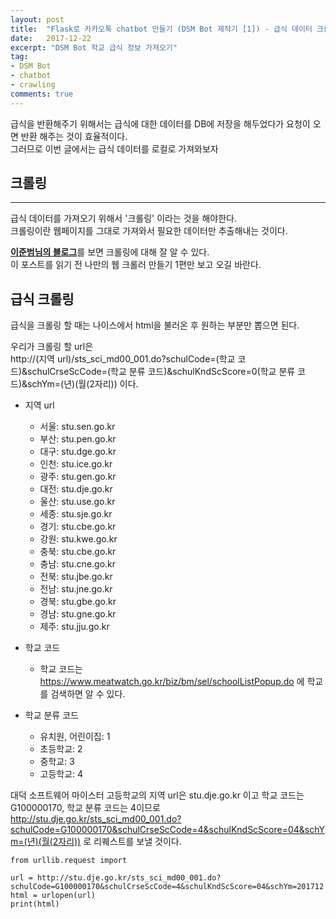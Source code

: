 ```yaml
---
layout: post
title:  "Flask로 카카오톡 chatbot 만들기 (DSM Bot 제작기 [1]) - 급식 데이터 크롤링"
date:   2017-12-22
excerpt: "DSM Bot 학교 급식 정보 가져오기"
tag: 
- DSM Bot
- chatbot
- crawling
comments: true
---
```

급식을 반환해주기 위해서는 급식에 대한 데이터를 DB에 저장을 해두었다가 요청이 오면 반환 해주는 것이 효율적이다.  
그러므로 이번 글에서는 급식 데이터를 로컬로 가져와보자  
  
## 크롤링
---
급식 데이터를 가져오기 위해서 '크롤링' 이라는 것을 해야한다.  
크롤링이란 웹페이지를 그대로 가져와서 필요한 데이터만 추출해내는 것이다.  
  
<a href="https://beomi.github.io/2017/01/20/HowToMakeWebCrawler/"><b>이준범님의 블로그</b></a>를 보면 크롤링에 대해 잘 알 수 있다.  
이 포스트를 읽기 전 나만의 웹 크롤러 만들기 1편만 보고 오길 바란다.
  
## 급식 크롤링
급식을 크롤링 할 때는 나이스에서 html을 불러온 후 원하는 부분만 뽑으면 된다.  
  
우리가 크롤링 할 url은  
http://(지역 url)/sts_sci_md00_001.do?schulCode=(학교 코드)&schulCrseScCode=(학교 분류 코드)&schulKndScScore=0(학교 분류 코드)&schYm=(년)(월(2자리)) 이다.  
  
* 지역 url
    * 서울: stu.sen.go.kr
    * 부산: stu.pen.go.kr
    * 대구: stu.dge.go.kr
    * 인천: stu.ice.go.kr
    * 광주: stu.gen.go.kr
    * 대전: stu.dje.go.kr
    * 울산: stu.use.go.kr
    * 세종: stu.sje.go.kr
    * 경기: stu.cbe.go.kr
    * 강원: stu.kwe.go.kr
    * 충북: stu.cbe.go.kr
    * 충남: stu.cne.go.kr
    * 전북: stu.jbe.go.kr
    * 전남: stu.jne.go.kr
    * 경북: stu.gbe.go.kr
    * 경남: stu.gne.go.kr
    * 제주: stu.jju.go.kr
  
* 학교 코드
    * 학교 코드는 https://www.meatwatch.go.kr/biz/bm/sel/schoolListPopup.do 에 학교를 검색하면 알 수 있다.
  
* 학교 분류 코드
    * 유치원, 어린이집: 1
    * 초등학교: 2
    * 중학교: 3
    * 고등학교: 4
  
  
대덕 소프트웨어 마이스터 고등학교의 지역 url은 stu.dje.go.kr 이고 학교 코드는 G100000170, 학교 분류 코드는 4이므로 http://stu.dje.go.kr/sts_sci_md00_001.do?schulCode=G100000170&schulCrseScCode=4&schulKndScScore=04&schYm=(년)(월(2자리)) 로 리퀘스트를 보낼 것이다.  
```{.python}
from urllib.request import  
  
url = http://stu.dje.go.kr/sts_sci_md00_001.do?schulCode=G100000170&schulCrseScCode=4&schulKndScScore=04&schYm=201712  
html = urlopen(url)  
print(html)
```